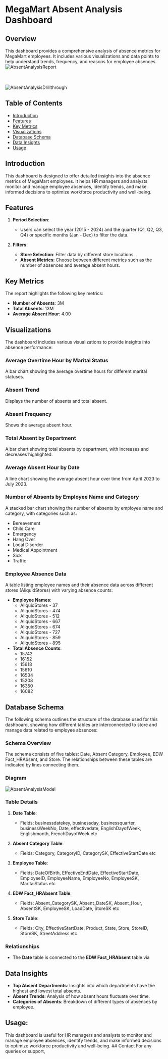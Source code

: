 # MegaMart Absent Analysis Dashboard

## Overview
This dashboard provides a comprehensive analysis of absence metrics for MegaMart employees. It includes various visualizations and data points to help understand trends, frequency, and reasons for employee absences.
![AbsentAnalysisReport](https://github.com/rnkouser/PowerBI-Projects/blob/main/AbsentAnalysis/AbsentAnalysisReport.png)<br><br><br>

![AbsentAnalysisDrillthrough](https://github.com/rnkouser/PowerBI-Projects/blob/main/AbsentAnalysis/AbsentAnalysisDrillthrough.png)


## Table of Contents
- [Introduction](#introduction)
- [Features](#features)
- [Key Metrics](#key-metrics)
- [Visualizations](#visualizations)
- [Database Schema](#database-schema)
- [Data Insights](#data-insights)
- [Usage](#usage)


## Introduction
This dashboard is designed to offer detailed insights into the absence metrics of MegaMart employees. It helps HR managers and analysts monitor and manage employee absences, identify trends, and make informed decisions to optimize workforce productivity and well-being.

## Features
1. **Period Selection**:
   - Users can select the year (2015 - 2024) and the quarter (Q1, Q2, Q3, Q4) or specific months (Jan - Dec) to filter the data.
   
2. **Filters**:
   - **Store Selection**: Filter data by different store locations.
   - **Absent Metrics**: Choose between different metrics such as the number of absences and average absent hours.

## Key Metrics
The report highlights the following key metrics:
- **Number of Absents**: 3M
- **Total Absents**: 13M
- **Average Absent Hour**: 4.00

## Visualizations
The dashboard includes various visualizations to provide insights into absence performance:

### Average Overtime Hour by Marital Status
A bar chart showing the average overtime hours for different marital statuses.

### Absent Trend
Displays the number of absents and total absent.

### Absent Frequency
Shows the average absent hour.

### Total Absent by Department
A bar chart showing total absents by department, with increases and decreases highlighted.

### Average Absent Hour by Date
A line chart showing the average absent hour over time from April 2023 to July 2023.

### Number of Absents by Employee Name and Category
A stacked bar chart showing the number of absents by employee name and category, with categories such as:
- Bereavement
- Child Care
- Emergency
- Hang Over
- Local Disorder
- Medical Appointment
- Sick
- Traffic

### Employee Absence Data
A table listing employee names and their absence data across different stores (AliquidStores) with varying absence counts:
- **Employee Names**: 
  - AliquidStores - 37
  - AliquidStores - 474
  - AliquidStores - 512
  - AliquidStores - 667
  - AliquidStores - 674
  - AliquidStores - 727
  - AliquidStores - 859
  - AliquidStores - 895
- **Total Absence Counts**: 
  - 15742
  - 16152
  - 15618
  - 15610
  - 16534
  - 15208
  - 16350
  - 16082

## Database Schema
The following schema outlines the structure of the database used for this dashboard, showing how different tables are interconnected to store and manage data related to employee absences:

### Schema Overview
The schema consists of five tables: Date, Absent Category, Employee, EDW Fact_HRAbsent, and Store. The relationships between these tables are indicated by lines connecting them.

### Diagram
![AbsentAnalysisModel](https://github.com/rnkouser/PowerBI-Projects/blob/main/AbsentAnalysis/AbsentAnalysisModel.png)

### Table Details
1. **Date Table**:
   - Fields: businessdatekey, businessday, businessquarter, businessWeekNo, Date, effectivedate, EnglishDayofWeek, Englishmonth, FrenchDayofWeek etc

2. **Absent Category Table**:
   - Fields: Category, CategoryID, CategorySK, EffectiveStartDate etc

3. **Employee Table**:
   - Fields: DateOfBirth, EffectiveEndDate, EffectiveStartDate, EmployeeID, EmployeeName, EmployeeNo, EmployeeSK, MaritalStatus etc

4. **EDW Fact_HRAbsent Table**:
   - Fields: Absent_CategorySK, Absent_DateSK, Absent_Hour, AbsentSK, EmployeeSK, LoadDate, StoreSK etc

5. **Store Table**:
   - Fields: City, EffectiveStartDate, Product, State, Store, StoreID, StoreSK, StreetAddress etc

### Relationships
- The **Date** table is connected to the **EDW Fact_HRAbsent** table via

## Data Insights
- **Top Absent Departments**: Insights into which departments have the highest and lowest total absents.
- **Absent Trends**: Analysis of how absent hours fluctuate over time.
- **Categories of Absents**: Breakdown of different types of absences by employee.
     
## Usage:
  This dashboard is useful for HR managers and analysts to monitor and manage employee absences, identify trends, and make informed decisions to optimize workforce productivity and well-being. ## Contact For any queries or support, 
